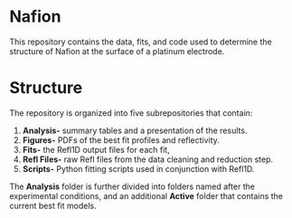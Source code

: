 # Nafion
This repository contains the data, fits, and code used to determine the structure of Nafion at the surface of a platinum electrode.

# Structure
The repository is organized into five subrepositories that contain:

1. **Analysis-** summary tables and a presentation of the results.
2. **Figures-** PDFs of the best fit profiles and reflectivity.
3. **Fits-** the Refl1D output files for each fit,
4. **Refl Files-** raw Refl files from the data cleaning and reduction step.
5. **Scripts-** Python fitting scripts used in conjunction with Refl1D.

The **Analysis** folder is further divided into folders named after the experimental conditions, and an additional **Active** folder that contains the current best fit models.
